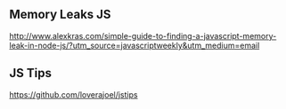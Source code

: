 ## Memory Leaks JS
http://www.alexkras.com/simple-guide-to-finding-a-javascript-memory-leak-in-node-js/?utm_source=javascriptweekly&utm_medium=email

## JS Tips
https://github.com/loverajoel/jstips